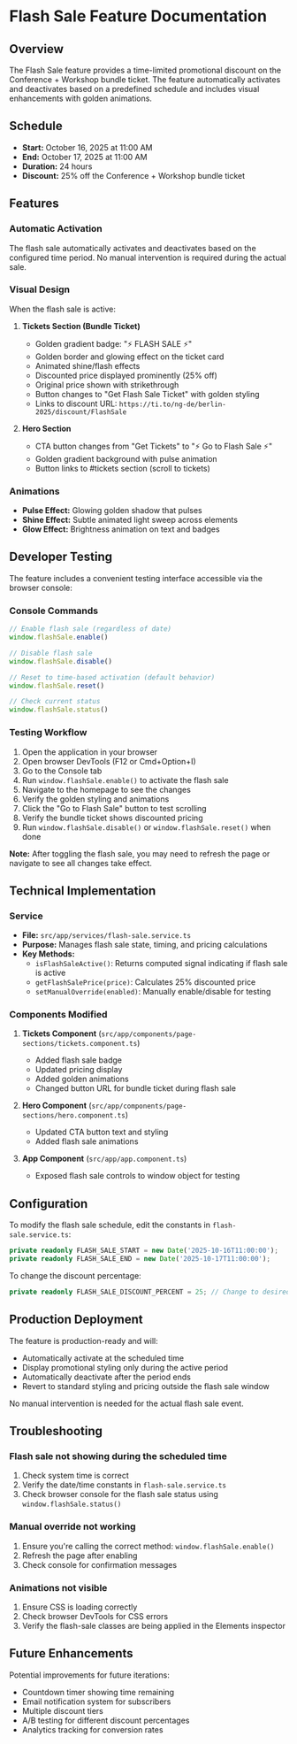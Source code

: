 # Flash Sale Feature Documentation

## Overview

The Flash Sale feature provides a time-limited promotional discount on the Conference + Workshop bundle ticket. The feature automatically activates and deactivates based on a predefined schedule and includes visual enhancements with golden animations.

## Schedule

- **Start:** October 16, 2025 at 11:00 AM
- **End:** October 17, 2025 at 11:00 AM
- **Duration:** 24 hours
- **Discount:** 25% off the Conference + Workshop bundle ticket

## Features

### Automatic Activation
The flash sale automatically activates and deactivates based on the configured time period. No manual intervention is required during the actual sale.

### Visual Design
When the flash sale is active:

1. **Tickets Section (Bundle Ticket)**
   - Golden gradient badge: "⚡ FLASH SALE ⚡"
   - Golden border and glowing effect on the ticket card
   - Animated shine/flash effects
   - Discounted price displayed prominently (25% off)
   - Original price shown with strikethrough
   - Button changes to "Get Flash Sale Ticket" with golden styling
   - Links to discount URL: `https://ti.to/ng-de/berlin-2025/discount/FlashSale`

2. **Hero Section**
   - CTA button changes from "Get Tickets" to "⚡ Go to Flash Sale ⚡"
   - Golden gradient background with pulse animation
   - Button links to #tickets section (scroll to tickets)

### Animations
- **Pulse Effect:** Glowing golden shadow that pulses
- **Shine Effect:** Subtle animated light sweep across elements
- **Glow Effect:** Brightness animation on text and badges

## Developer Testing

The feature includes a convenient testing interface accessible via the browser console:

### Console Commands

```javascript
// Enable flash sale (regardless of date)
window.flashSale.enable()

// Disable flash sale
window.flashSale.disable()

// Reset to time-based activation (default behavior)
window.flashSale.reset()

// Check current status
window.flashSale.status()
```

### Testing Workflow

1. Open the application in your browser
2. Open browser DevTools (F12 or Cmd+Option+I)
3. Go to the Console tab
4. Run `window.flashSale.enable()` to activate the flash sale
5. Navigate to the homepage to see the changes
6. Verify the golden styling and animations
7. Click the "Go to Flash Sale" button to test scrolling
8. Verify the bundle ticket shows discounted pricing
9. Run `window.flashSale.disable()` or `window.flashSale.reset()` when done

**Note:** After toggling the flash sale, you may need to refresh the page or navigate to see all changes take effect.

## Technical Implementation

### Service
- **File:** `src/app/services/flash-sale.service.ts`
- **Purpose:** Manages flash sale state, timing, and pricing calculations
- **Key Methods:**
  - `isFlashSaleActive()`: Returns computed signal indicating if flash sale is active
  - `getFlashSalePrice(price)`: Calculates 25% discounted price
  - `setManualOverride(enabled)`: Manually enable/disable for testing

### Components Modified
1. **Tickets Component** (`src/app/components/page-sections/tickets.component.ts`)
   - Added flash sale badge
   - Updated pricing display
   - Added golden animations
   - Changed button URL for bundle ticket during flash sale

2. **Hero Component** (`src/app/components/page-sections/hero.component.ts`)
   - Updated CTA button text and styling
   - Added flash sale animations

3. **App Component** (`src/app/app.component.ts`)
   - Exposed flash sale controls to window object for testing

## Configuration

To modify the flash sale schedule, edit the constants in `flash-sale.service.ts`:

```typescript
private readonly FLASH_SALE_START = new Date('2025-10-16T11:00:00');
private readonly FLASH_SALE_END = new Date('2025-10-17T11:00:00');
```

To change the discount percentage:

```typescript
private readonly FLASH_SALE_DISCOUNT_PERCENT = 25; // Change to desired percentage
```

## Production Deployment

The feature is production-ready and will:
- Automatically activate at the scheduled time
- Display promotional styling only during the active period
- Automatically deactivate after the period ends
- Revert to standard styling and pricing outside the flash sale window

No manual intervention is needed for the actual flash sale event.

## Troubleshooting

### Flash sale not showing during the scheduled time
1. Check system time is correct
2. Verify the date/time constants in `flash-sale.service.ts`
3. Check browser console for the flash sale status using `window.flashSale.status()`

### Manual override not working
1. Ensure you're calling the correct method: `window.flashSale.enable()`
2. Refresh the page after enabling
3. Check console for confirmation messages

### Animations not visible
1. Ensure CSS is loading correctly
2. Check browser DevTools for CSS errors
3. Verify the flash-sale classes are being applied in the Elements inspector

## Future Enhancements

Potential improvements for future iterations:
- Countdown timer showing time remaining
- Email notification system for subscribers
- Multiple discount tiers
- A/B testing for different discount percentages
- Analytics tracking for conversion rates
